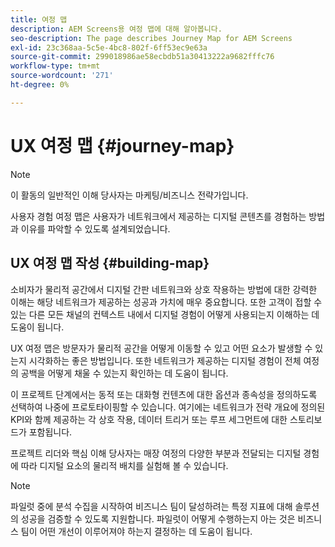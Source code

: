 ```yaml
---
title: 여정 맵
description: AEM Screens용 여정 맵에 대해 알아봅니다.
seo-description: The page describes Journey Map for AEM Screens
exl-id: 23c368aa-5c5e-4bc8-802f-6ff53ec9e63a
source-git-commit: 299018986ae58ecbdb51a30413222a9682fffc76
workflow-type: tm+mt
source-wordcount: '271'
ht-degree: 0%

---
```


# UX 여정 맵 {#journey-map}

>[!NOTE]
>
>이 활동의 일반적인 이해 당사자는 마케팅/비즈니스 전략가입니다.

사용자 경험 여정 맵은 사용자가 네트워크에서 제공하는 디지털 콘텐츠를 경험하는 방법과 이유를 파악할 수 있도록 설계되었습니다.

## UX 여정 맵 작성 {#building-map}

소비자가 물리적 공간에서 디지털 간판 네트워크와 상호 작용하는 방법에 대한 강력한 이해는 해당 네트워크가 제공하는 성공과 가치에 매우 중요합니다. 또한 고객이 접할 수 있는 다른 모든 채널의 컨텍스트 내에서 디지털 경험이 어떻게 사용되는지 이해하는 데 도움이 됩니다.

UX 여정 맵은 방문자가 물리적 공간을 어떻게 이동할 수 있고 어떤 요소가 발생할 수 있는지 시각화하는 좋은 방법입니다. 또한 네트워크가 제공하는 디지털 경험이 전체 여정의 공백을 어떻게 채울 수 있는지 확인하는 데 도움이 됩니다.

이 프로젝트 단계에서는 동적 또는 대화형 컨텐츠에 대한 옵션과 종속성을 정의하도록 선택하여 나중에 프로토타이핑할 수 있습니다. 여기에는 네트워크가 전략 개요에 정의된 KPI와 함께 제공하는 각 상호 작용, 데이터 트리거 또는 루프 세그먼트에 대한 스토리보드가 포함됩니다.

프로젝트 리더와 핵심 이해 당사자는 매장 여정의 다양한 부분과 전달되는 디지털 경험에 따라 디지털 요소의 물리적 배치를 실험해 볼 수 있습니다.

>[!NOTE]
> 파일럿 중에 분석 수집을 시작하여 비즈니스 팀이 달성하려는 특정 지표에 대해 솔루션의 성공을 검증할 수 있도록 지원합니다. 파일럿이 어떻게 수행하는지 아는 것은 비즈니스 팀이 어떤 개선이 이루어져야 하는지 결정하는 데 도움이 됩니다.
